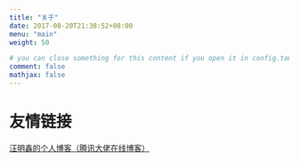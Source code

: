 ```yaml
---
title: "关于"
date: 2017-08-20T21:38:52+08:00
menu: "main"
weight: 50

# you can close something for this content if you open it in config.toml.
comment: false
mathjax: false
---
```


<!-- 本博客仅用作学习记录，如果您想通过本博客来学习，但是发现晦涩难懂，这是由于本博客的主要目的不是作为初学者的参考资料，而是用来作为博主的知识库，方便博主自己将来查阅，所以文章中很多地方写的对初学者并不友好，可能很多概念您没有学过，但是在博主的博文中凭空出现，对您造成较大的困扰，这并不是您的问题，只是博文性质导致的。如果您碰到了这种问题，不用在博主的博文上纠结，寻找相应适合您的资料即可。

# 关于博客内的文章分类

博客内的文章暂时全部放到杂货铺分类，对于文章细粒度的分类放到标签中。

# 关于怎样快速查找文章

目前博客内的文章分类主要是靠查看标签 -->

<!-- [学习资料](https://zhixiangyuan.gitee.io/bookstorage/%E6%9E%81%E5%AE%A2%E6%97%B6%E9%97%B4/reference.html) -->

# 友情链接

[汪明鑫的个人博客（腾讯大佬在线博客）](http://xinyeshuaiqi.cn/)